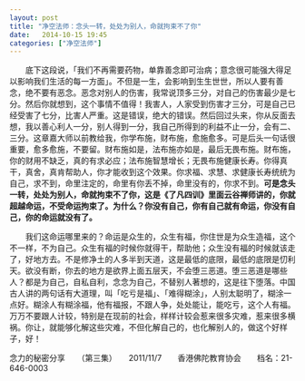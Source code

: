 ```yaml
---
layout: post
title: "净空法师：念头一转，处处为别人，命就拘束不了你"
date:   2014-10-15 19:45
categories: ["净空法师"]
---
```


　　底下这段说，「我们不再需要药物，单靠善念即可治病；意念很可能强大得足以影响我们生活的每一方面」。不但是一生，会影响到生生世世，所以人要有善念，绝不要有恶念。恶念对别人的伤害，我常说顶多三分，对自己的伤害最少是七分。然后你就想到，这个事情不值得！我害人，人家受到伤害才三分，可是自己已经受害了七分，比害人严重。这是错误，绝大的错误。然后回过头来，你从反面去想，我以善心利人一分，别人得到一分，我自己所得到的利益不止一分，会有二、三分。这章嘉大师以前教给我，你学布施，财布施，愈施愈多。可是后头一句话很重要，愈多愈施，不要留。财布施如是，法布施亦如是，最后无畏布施。财布施，你的财用不缺乏，真的有求必应；法布施智慧增长；无畏布施健康长寿。你得真干，真舍，真肯帮助人，你才能收到这个效果。你求福、求慧、求健康长寿统统为自己，求不到，命里注定的，命里有你丢不掉，命里没有的，你求不到。<strong>可是念头一转，处处为别人，命就拘束不了你，这是《了凡四训》里面云谷禅师讲的，你就超越命运，不受命运拘束了。为什么？你没有自己，你有自己就有命运，你没有自己，你的命运就没有了。</strong>

　　我们这命运哪里来的？命运是众生的，众生有福，你住世是为众生造福，这个不一样，不为自己。众生有福的时候你就得干，帮助他；众生没有福的时候就该走了，好地方去。不是修净土的人多半到天道，这是最低的底限，最低的底限是忉利天。欲没有断，你去的地方是欲界上面五层天，不会堕三恶道。堕三恶道是哪些人？都是为自己，自私自利，念念为自己，不替别人著想的，这是往下堕落。中国古人讲的两句话有大道理，叫「吃亏是福」、「难得糊涂」，人别太聪明了，糊涂一点好。糊涂人有糊涂福，他有福报，不跟人争，处处能让，能吃亏，这个人有福。万万不要跟人计较，特别是在现前的社会，样样计较会惹来很多灾难，惹来很多横祸。你让，就能够化解这些灾难，不但化解自己的，也化解别人的，做这个好样子，好！

念力的秘密分享　　（第三集）　　2011/11/7　　香港佛陀教育协会　　档名：21-646-0003
